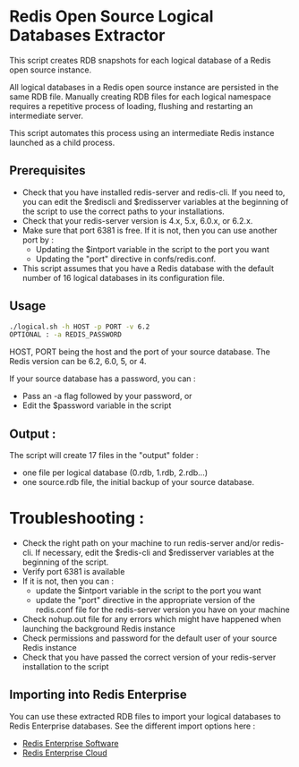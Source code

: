 
# Redis Open Source Logical Databases Extractor

This script creates RDB snapshots for each logical database of a Redis open source instance. 

All logical databases in a Redis open source instance are persisted in the same RDB file. Manually creating RDB files for each logical namespace requires a repetitive process of loading, flushing and restarting an intermediate server.

This script automates this process using an intermediate Redis instance launched as a child process. 

## Prerequisites

- Check that you have installed redis-server and redis-cli. If you need to, you can edit the $rediscli and $redisserver variables at the beginning of the script to use the correct paths to your installations.
- Check that your redis-server version is 4.x, 5.x, 6.0.x, or 6.2.x. 
- Make sure that port 6381 is free. If it is not, then you can use another port by :
  - Updating the $intport variable in the script to the port you want
  - Updating the "port" directive in confs/redis.conf.
- This script assumes that you have a Redis database with the default number of 16 logical databases in its configuration file.

## Usage

```sh
./logical.sh -h HOST -p PORT -v 6.2
OPTIONAL : -a REDIS_PASSWORD
```
HOST, PORT being the host and the port of your source database.
The Redis version can be 6.2, 6.0, 5, or 4.

If your source database has a password, you can :
- Pass an -a flag followed by your password, or
- Edit the $password variable in the script


## Output : 

The script will create 17 files in the "output" folder : 
- one file per logical database (0.rdb, 1.rdb, 2.rdb...)
- one source.rdb file, the initial backup of your source database. 

# Troubleshooting :

- Check the right path on your machine to run redis-server and/or redis-cli. If necessary, edit the $redis-cli and $redisserver variables at the beginning of the script.
- Verify port 6381 is available
- If it is not, then you can :
  - update the $intport variable in the script to the port you want
  - update the "port" directive in the appropriate version of the redis.conf file for the redis-server version you have on your machine
- Check nohup.out file for any errors which might have happened when launching the background Redis instance
- Check permissions and password for the default user of your source Redis instance
- Check that you have passed the correct version of your redis-server installation to the script


## Importing into Redis Enterprise

You can use these extracted RDB files to import your logical databases to Redis Enterprise databases. See the different import options here :
- [Redis Enterprise Software](https://docs.redis.com/latest/rs/databases/import-export/import-data/)
- [Redis Enterprise Cloud](https://docs.redis.com/latest/rc/databases/import-data/)
